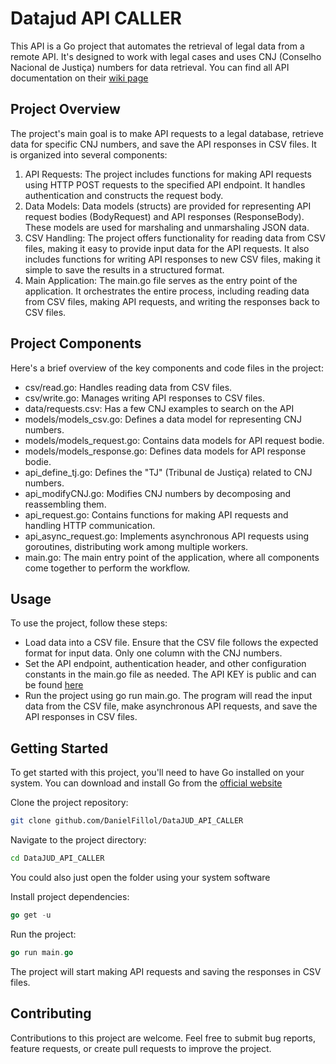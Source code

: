 # Datajud API CALLER
This API is a Go project that automates the retrieval of legal data from a remote API. It's designed to work with legal cases and uses CNJ (Conselho Nacional de Justiça) numbers for data retrieval.
You can find all API documentation on their [wiki page](https://datajud-wiki.cnj.jus.br)

## Project Overview
The project's main goal is to make API requests to a legal database, retrieve data for specific CNJ numbers, and save the API responses in CSV files. It is organized into several components:
1. API Requests: The project includes functions for making API requests using HTTP POST requests to the specified API endpoint. It handles authentication and constructs the request body.
2. Data Models: Data models (structs) are provided for representing API request bodies (BodyRequest) and API responses (ResponseBody). These models are used for marshaling and unmarshaling JSON data.
3. CSV Handling: The project offers functionality for reading data from CSV files, making it easy to provide input data for the API requests. It also includes functions for writing API responses to new CSV files, making it simple to save the results in a structured format.
4. Main Application: The main.go file serves as the entry point of the application. It orchestrates the entire process, including reading data from CSV files, making API requests, and writing the responses back to CSV files. 

## Project Components
Here's a brief overview of the key components and code files in the project:
- csv/read.go: Handles reading data from CSV files.
- csv/write.go: Manages writing API responses to CSV files.
- data/requests.csv: Has a few CNJ examples to search on the API
- models/models_csv.go: Defines a data model for representing CNJ numbers.
- models/models_request.go: Contains data models for API request bodie.
- models/models_response.go: Defines data models for API response bodie.
- api_define_tj.go: Defines the "TJ" (Tribunal de Justiça) related to CNJ numbers.
- api_modifyCNJ.go: Modifies CNJ numbers by decomposing and reassembling them.
- api_request.go: Contains functions for making API requests and handling HTTP communication.
- api_async_request.go: Implements asynchronous API requests using goroutines, distributing work among multiple workers.
- main.go: The main entry point of the application, where all components come together to perform the workflow.

## Usage
To use the project, follow these steps:
- Load data into a CSV file. Ensure that the CSV file follows the expected format for input data. Only one column with the CNJ numbers.
- Set the API endpoint, authentication header, and other configuration constants in the main.go file as needed. The API KEY is public and can be found [here](https://datajud-wiki.cnj.jus.br/api-publica/acesso)
- Run the project using go run main.go. The program will read the input data from the CSV file, make asynchronous API requests, and save the API responses in CSV files.

## Getting Started
To get started with this project, you'll need to have Go installed on your system. You can download and install Go from the [official website](https://golang.org/dl/)

Clone the project repository:
```bash
git clone github.com/DanielFillol/DataJUD_API_CALLER

``` 
Navigate to the project directory:
```bash
cd DataJUD_API_CALLER
``` 
You could also just open the folder using your system software

Install project dependencies:
```go
go get -u
```

Run the project:
```go
go run main.go
```

The project will start making API requests and saving the responses in CSV files.

## Contributing
Contributions to this project are welcome. Feel free to submit bug reports, feature requests, or create pull requests to improve the project.
